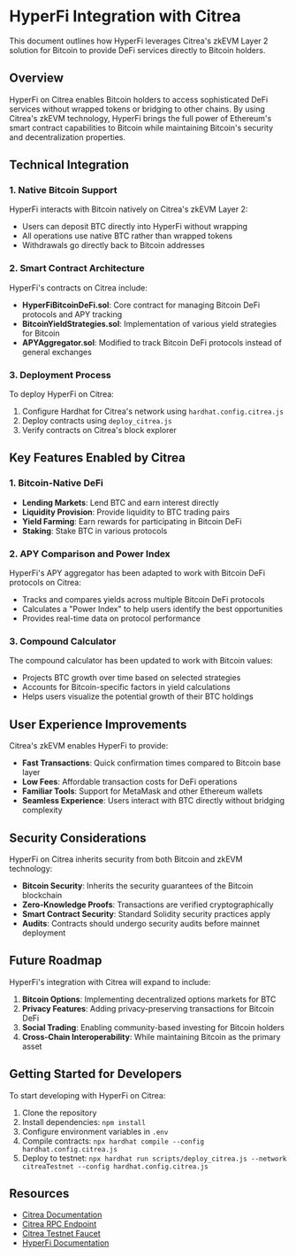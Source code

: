 # HyperFi Integration with Citrea

This document outlines how HyperFi leverages Citrea's zkEVM Layer 2 solution for Bitcoin to provide DeFi services directly to Bitcoin holders.

## Overview

HyperFi on Citrea enables Bitcoin holders to access sophisticated DeFi services without wrapped tokens or bridging to other chains. By using Citrea's zkEVM technology, HyperFi brings the full power of Ethereum's smart contract capabilities to Bitcoin while maintaining Bitcoin's security and decentralization properties.

## Technical Integration

### 1. Native Bitcoin Support

HyperFi interacts with Bitcoin natively on Citrea's zkEVM Layer 2:

- Users can deposit BTC directly into HyperFi without wrapping
- All operations use native BTC rather than wrapped tokens
- Withdrawals go directly back to Bitcoin addresses

### 2. Smart Contract Architecture

HyperFi's contracts on Citrea include:

- **HyperFiBitcoinDeFi.sol**: Core contract for managing Bitcoin DeFi protocols and APY tracking
- **BitcoinYieldStrategies.sol**: Implementation of various yield strategies for Bitcoin
- **APYAggregator.sol**: Modified to track Bitcoin DeFi protocols instead of general exchanges

### 3. Deployment Process

To deploy HyperFi on Citrea:

1. Configure Hardhat for Citrea's network using `hardhat.config.citrea.js`
2. Deploy contracts using `deploy_citrea.js`
3. Verify contracts on Citrea's block explorer

## Key Features Enabled by Citrea

### 1. Bitcoin-Native DeFi

- **Lending Markets**: Lend BTC and earn interest directly
- **Liquidity Provision**: Provide liquidity to BTC trading pairs
- **Yield Farming**: Earn rewards for participating in Bitcoin DeFi
- **Staking**: Stake BTC in various protocols

### 2. APY Comparison and Power Index

HyperFi's APY aggregator has been adapted to work with Bitcoin DeFi protocols on Citrea:

- Tracks and compares yields across multiple Bitcoin DeFi protocols
- Calculates a "Power Index" to help users identify the best opportunities
- Provides real-time data on protocol performance

### 3. Compound Calculator

The compound calculator has been updated to work with Bitcoin values:

- Projects BTC growth over time based on selected strategies
- Accounts for Bitcoin-specific factors in yield calculations
- Helps users visualize the potential growth of their BTC holdings

## User Experience Improvements

Citrea's zkEVM enables HyperFi to provide:

- **Fast Transactions**: Quick confirmation times compared to Bitcoin base layer
- **Low Fees**: Affordable transaction costs for DeFi operations
- **Familiar Tools**: Support for MetaMask and other Ethereum wallets
- **Seamless Experience**: Users interact with BTC directly without bridging complexity

## Security Considerations

HyperFi on Citrea inherits security from both Bitcoin and zkEVM technology:

- **Bitcoin Security**: Inherits the security guarantees of the Bitcoin blockchain
- **Zero-Knowledge Proofs**: Transactions are verified cryptographically
- **Smart Contract Security**: Standard Solidity security practices apply
- **Audits**: Contracts should undergo security audits before mainnet deployment

## Future Roadmap

HyperFi's integration with Citrea will expand to include:

1. **Bitcoin Options**: Implementing decentralized options markets for BTC
2. **Privacy Features**: Adding privacy-preserving transactions for Bitcoin DeFi
3. **Social Trading**: Enabling community-based investing for Bitcoin holders
4. **Cross-Chain Interoperability**: While maintaining Bitcoin as the primary asset

## Getting Started for Developers

To start developing with HyperFi on Citrea:

1. Clone the repository
2. Install dependencies: `npm install`
3. Configure environment variables in `.env`
4. Compile contracts: `npx hardhat compile --config hardhat.config.citrea.js`
5. Deploy to testnet: `npx hardhat run scripts/deploy_citrea.js --network citreaTestnet --config hardhat.config.citrea.js`

## Resources

- [Citrea Documentation](https://docs.citrea.xyz/)
- [Citrea RPC Endpoint](https://rpc.testnet.citrea.xyz)
- [Citrea Testnet Faucet](https://citrea.xyz/faucet)
- [HyperFi Documentation](https://hyperfi.xyz/docs) 